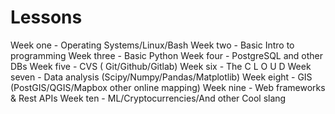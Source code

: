 # Lessons
Week one - Operating Systems/Linux/Bash
Week two - Basic Intro to programming
Week three - Basic Python
Week four - PostgreSQL and other DBs
Week five - CVS ( Git/Github/Gitlab)
Week six - The C L O U D
Week seven - Data analysis (Scipy/Numpy/Pandas/Matplotlib)
Week eight - GIS (PostGIS/QGIS/Mapbox other online mapping)
Week nine - Web frameworks & Rest APIs
Week ten - ML/Cryptocurrencies/And other Cool slang